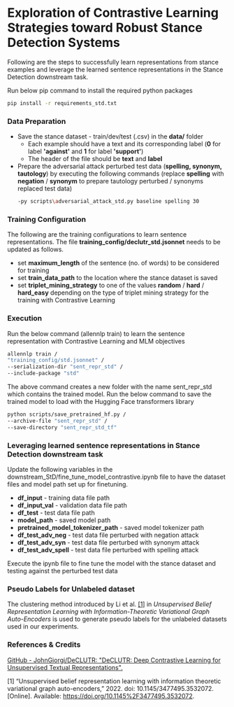 # Exploration of Contrastive Learning Strategies toward Robust Stance Detection Systems

Following are the steps to successfully learn representations from stance examples and leverage the learned sentence representations in the Stance Detection downstream task.

Run below pip command to install the required python packages
```bash
pip install -r requirements_std.txt
```
### Data Preparation
 - Save the stance dataset - train/dev/test (.csv) in the **data/** folder
	 - Each example should have a text and its corresponding label (**0** for label **'against'** and **1** for label **'support'**)
	 - The header of the file should be **text** and **label**
 - Prepare the adversarial attack perturbed test data (**spelling, synonym, tautology**) by executing the following commands (replace **spelling** with **negation** / **synonym** to prepare tautology perturbed / synonyms replaced test data)
	 ```bash
	 -py scripts\adversarial_attack_std.py baseline spelling 30
	 ```

### Training Configuration
The following are the training configurations to learn sentence representations. The file **training_config/declutr_std.jsonnet** needs to be updated as follows.

 - set **maximum_length** of the sentence (no. of words) to be considered for training
 - set **train_data_path** to the location where the stance dataset is saved
 - set **triplet_mining_strategy** to one of the values **random** / **hard** / **hard_easy** depending on the type of triplet mining strategy for the training with Contrastive Learning

### Execution
Run the below command (allennlp train) to learn the sentence representation with Contrastive Learning and MLM objectives

```bash
allennlp train /
"training_config/std.jsonnet" /
--serialization-dir "sent_repr_std" /
--include-package "std"
```
The above command creates a new folder with the name sent_repr_std which contains the trained model. Run the below command to save the trained model to load with the Hugging Face transformers library

```bash
python scripts/save_pretrained_hf.py /
--archive-file "sent_repr_std" /
--save-directory "sent_repr_std_tf"
```

### Leveraging learned sentence representations in Stance Detection downstream task
Update the following variables in the downstream_StD/fine_tune_model_contrastive.ipynb file to have the dataset files and model path set up for finetuning.

 - **df_input** - training data file path 
 - **df_input_val** - validation data file path  
 - **df_test** - test data file path  
 - **model_path** - saved model path
 - **pretrained_model_tokenizer_path** - saved model tokenizer path 
 - **df_test_adv_neg** - test data file perturbed with negation attack
 - **df_test_adv_syn** - test data file perturbed with synonym attack
 - **df_test_adv_spell** - test data file perturbed with spelling attack

Execute the ipynb file to fine tune the model with the stance dataset and testing against the perturbed test data


### Pseudo Labels for Unlabeled dataset
The clustering method introduced by Li et al. [[1]](#1) in _Unsupervised Belief Representation Learning with
Information-Theoretic Variational Graph Auto-Encoders_ is used to generate pseudo labels for the unlabeled datasets used in our experiments.


### References & Credits
[GitHub - JohnGiorgi/DeCLUTR: "DeCLUTR: Deep Contrastive Learning for Unsupervised Textual Representations". ](https://github.com/JohnGiorgi/DeCLUTR)

<a id="1">[1]</a> “Unsupervised belief representation learning with information theoretic variational graph auto-encoders,” 2022. doi: 10.1145/3477495.3532072.
[Online]. Available: https://doi.org/10.1145%2F3477495.3532072.

